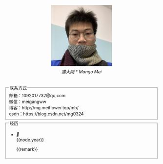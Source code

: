 <!-- 引入 layui.css -->
<link href="//unpkg.com/layui@2.7.6/dist/css/layui.css" rel="stylesheet">

<div class="layui-row">
    <div class="layui-col-md3">
        <div class="layui-fluid" style="text-align:center;">
            <img src="../static/head.jpg" style="width:200px;"/><br/>
            <h6 style="margin-top:5px;">猫大刚 * Mango Mei</h6>
        </div>
    </div>
    <div class="layui-col-md9">
        <fieldset class="layui-elem-field">
            <legend>联系方式</legend>
            <div class="layui-field-box">
                <i class="layui-icon layui-icon-email" style="color:green;"></i> 邮箱：1092017732@qq.com <br/>
                <i class="layui-icon layui-icon-login-wechat" style="color:green;"></i> 微信：meigangww<br/>
                <i class="layui-icon layui-icon-read" style="color:green;"></i> 博客：http://mg.meiflower.top/mb/ <br/>
                <i class="layui-icon layui-icon-star" style="color:green;"></i> csdn：https://blog.csdn.net/mg0324 
            </div>
        </fieldset>
        <div id="container">
            <fieldset class="layui-elem-field">
                <legend>经历</legend>
                <div class="layui-field-box">
                    <ul class="layui-timeline">
                        <li class="layui-timeline-item" v-for="(node,index) in nodes" :key="index">
                            <i class="layui-icon layui-timeline-axis">&#xe63f;</i>
                            <div class="layui-timeline-content layui-text">
                            <div class="layui-timeline-title">{{node.year}}</div>
                            <p v-for="remark in node.remarks">
                                {{remark}}
                            </p>
                            </div>
                        </li>
                    </ul>
                </div>
            </fieldset>
        </div>
    </div>
</div>




<script>
    (function(){
         new Vue({
            el:'#container',
            data() {
                return {
                    nodes: [
                        {
                            year: '2022年6月',
                            remarks: [
                                "因为平安部门业务调整，离开平安。",
                                "一边学习一边休息，2个多月后，在大环境不友好的情况下，入职华瀚科技旗下的数研锦瀚从事智慧城市部门的省废弃处置监管平台。",
                                "接触并使用spring cloud alibaba的微服务体系，在开源项目ruoyi-cloud的基础上构建平台业务。"
                            ]
                        },
                        {
                            year: '2021年4月',
                            remarks: [
                                "4月17号离开浪潮，结束了5年多的电子政务行业经历，进入平安做hr平台相关业务。",
                                "开始实践spring cloud微服务和docker容器自动化部署，以及k8s容器编排相关技术。"
                            ]
                        },
                        {
                            year: '2017年',
                            remarks: [
                                "2017年，来到深圳，加入浪潮。从事电子政务行业，为人民群众提供更好的办事体验，可跳转深圳网上办事大厅。参与政务大厅，网上预约，公安系统等平台的建设；快速积累行业经验，沉淀开发技术。",
                                "从jquery到react到vue，从传统系统到 前后台分离体系，从单系统到分布式，从普通组员到小组长，从后端到关注全栈，各方面都得以提升。"
                            ]
                        },
                        {
                            year: '2015年-2016年',
                            remarks: [
                                "在广州工作，接触电子政务，交易服务，房地产系统和医院门户网站的领域，慢慢的积累工作经验。"
                            ]
                        },
                        {
                            year: '2015年7月',
                            remarks: [
                                "毕业于普通本科（二本）院校，湖北文理学院。在校期间， 完成了朋友社区、 襄阳内容管理系统和 毕业设计权限控制 等3个系统。"
                            ]
                        },
                        {
                            year: '2015年1月',
                            remarks: [
                                "到佛山实习，接触到社区矫正和智慧公路领域。"
                            ]
                        }
                    ]
                };
            }
        });
    })();
</script>